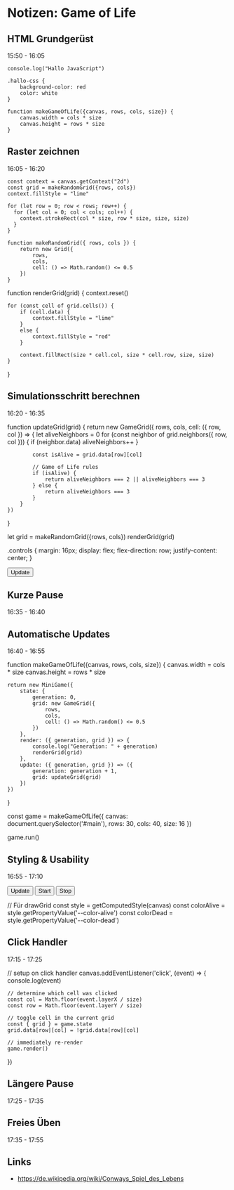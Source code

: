 # Notizen: Game of Life

## HTML Grundgerüst
15:50 - 16:05

```
console.log("Hallo JavaScript")
```

```
.hallo-css {
    background-color: red
    color: white
}
```



```
function makeGameOfLife({canvas, rows, cols, size}) {
    canvas.width = cols * size
    canvas.height = rows * size
}
```


## Raster zeichnen 
16:05 - 16:20

```
const context = canvas.getContext("2d")
const grid = makeRandomGrid({rows, cols}) 
context.fillStyle = "lime"

for (let row = 0; row < rows; row++) {
  for (let col = 0; col < cols; col++) {
    context.strokeRect(col * size, row * size, size, size)
  }
}
```


```
function makeRandomGrid({ rows, cols }) {
    return new Grid({
        rows,
        cols,
        cell: () => Math.random() <= 0.5
    })
}
```

function renderGrid(grid) {
    context.reset()

    for (const cell of grid.cells()) {
        if (cell.data) {
            context.fillStyle = "lime"
        }
        else {
            context.fillStyle = "red"
        }

        context.fillRect(size * cell.col, size * cell.row, size, size)
    }
}


## Simulationsschritt berechnen
16:20 - 16:35

function updateGrid(grid) {
    return new GameGrid({
        rows,
        cols,
        cell: ({ row, col }) => {
            let aliveNeighbors = 0
            for (const neighbor of grid.neighbors({ row, col })) {
                if (neighbor.data) aliveNeighbors++
            }

            const isAlive = grid.data[row][col]

            // Game of Life rules
            if (isAlive) {
                return aliveNeighbors === 2 || aliveNeighbors === 3
            } else {
                return aliveNeighbors === 3
            }
        }
    })
}


let grid = makeRandomGrid({rows, cols})
renderGrid(grid)

.controls {
    margin: 16px;
    display: flex;
    flex-direction: row;
    justify-content: center;
}

<div class="controls">
    <button onclick="grid = updateGrid(grid) ; renderGrid(grid)">Update</button>
</div>



## Kurze Pause
16:35 - 16:40

## Automatische Updates
16:40 - 16:55

function makeGameOfLife({canvas, rows, cols, size}) {
    canvas.width = cols * size
    canvas.height = rows * size

    return new MiniGame({
        state: {
            generation: 0,
            grid: new GameGrid({
                rows,
                cols,
                cell: () => Math.random() <= 0.5
            })
        },
        render: ({ generation, grid }) => {
            console.log("Generation: " + generation)
            renderGrid(grid)
        },
        update: ({ generation, grid }) => ({
            generation: generation + 1,
            grid: updateGrid(grid)
        })
    })
}


<script src="./lib/MiniGame.js"></script>

const game = makeGameOfLife({
    canvas: document.querySelector('#main'),
    rows: 30,
    cols: 40,
    size: 16
})

game.run()


## Styling & Usability
16:55 - 17:10

<div class="controls">
    <button onclick="game.update() ; game.render()">Update</button>
    <button onclick="game.run()">Start</button>
    <button onclick="game.stop()">Stop</button>
</div>


// Für drawGrid
const style = getComputedStyle(canvas)
const colorAlive = style.getPropertyValue('--color-alive')
const colorDead = style.getPropertyValue('--color-dead')


## Click Handler
17:15 - 17:25

// setup on click handler
canvas.addEventListener('click', (event) => {
    console.log(event)

    // determine which cell was clicked
    const col = Math.floor(event.layerX / size)
    const row = Math.floor(event.layerY / size)

    // toggle cell in the current grid
    const { grid } = game.state
    grid.data[row][col] = !grid.data[row][col]

    // immediately re-render
    game.render()
})

## Längere Pause
17:25 - 17:35

## Freies Üben
17:35 - 17:55





## Links
- https://de.wikipedia.org/wiki/Conways_Spiel_des_Lebens